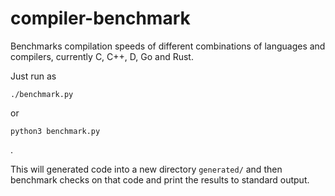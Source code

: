 # compiler-benchmark

Benchmarks compilation speeds of different combinations of languages and
compilers, currently C, C++, D, Go and Rust.

Just run as

    ./benchmark.py

or

    python3 benchmark.py

.

This will generated code into a new directory `generated/` and then benchmark
checks on that code and print the results to standard output.
